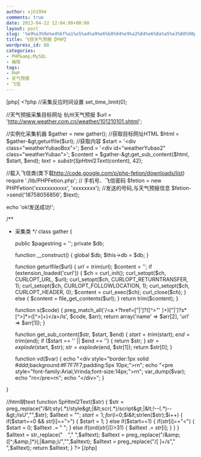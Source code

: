 ```yaml
---
author: xjh1994
comments: true
date: 2013-04-22 12:04:08+00:00
layout: post
slug: '%e9%a3%9e%e4%bf%a1%e5%a4%a9%e6%b0%94%e9%a2%84%e6%8a%a5%e3%80%90php%e3%80%91'
title: 飞信天气预报【PHP】
wordpress_id: 88
categories:
- PHP&amp;MySQL
- 编程
tags:
- PHP
- 天气预报
- 飞信
---
```


[php]
&lt;?php
//采集反应时间设置
set_time_limit(0);

//天气预报采集目标网址   杭州天气预报
$url     = 'http://www.weather.com.cn/weather/101210101.shtml';

//实例化采集机器
$gather  = new gather();
//获取目标网址HTML
$html    = $gather-&gt;geturlfile($url);
//获取内容
$start   = '&lt;div class="weatherYubaoBox"&gt;';
$end     = '&lt;div id="weatherYubao2" class="weatherYubao"&gt;';
$content = $gather-&gt;get_sub_content($html, $start, $end);
$text 	 = substr(SpHtml2Text($content), 42);

//载入飞信类(类下载<a title="飞信类" href="http://code.google.com/p/php-fetion/downloads/list" target="_blank">http://code.google.com/p/php-fetion/downloads/list</a>)
require './lib/PHPFetion.php';
// 手机号、飞信密码
$fetion = new PHPFetion('xxxxxxxxxxx', 'xxxxxxxx');
//发送的号码,与天气预报信息
$fetion-&gt;send('18758056856', $text);

echo 'ok!发送成功!';

/**
* 采集类
*/
class gather {

    public $pagestring = '';
    private $db;

    function __construct() {
        global $db;
        $this-&gt;db = $db;
    }

    function geturlfile($url) {
        $url = trim($url);
        $content = '';
        if (extension_loaded('curl')) {
            $ch = curl_init();
            curl_setopt($ch, CURLOPT_URL, $url);
            curl_setopt($ch, CURLOPT_RETURNTRANSFER, 1);
            curl_setopt($ch, CURLOPT_FOLLOWLOCATION, 1);
            curl_setopt($ch, CURLOPT_HEADER, 0);
            $content = curl_exec($ch);
            curl_close($ch);
        } else {
            $content = file_get_contents($url);
        }
        return trim($content);
    }

    function s($code) {
        preg_match_all('/&lt;a.+?href=["|']?([^&gt;"' ]+)["|']?s*[^&gt;]*&gt;([^&gt;]+)&lt;/a&gt;/is', $code, $arr);
        return array('name' =&gt; $arr[2], 'url' =&gt; $arr[1]);
    }

    function get_sub_content($str, $start, $end) {
        $start = trim($start);
        $end = trim($end);
        if ($start == '' || $end == '') {
            return $str;
        }
        $str = explode($start, $str);
        $str = explode($end, $str[1]);
        return $str[0];
    }

    function vd($var) {
        echo "&lt;div style="border:1px solid #ddd;background:#F7F7F7;padding:5px 10px;"&gt;rn";
        echo "&lt;pre style="font-family:Arial,Vrinda;font-size:14px;"&gt;rn";
        var_dump($var);
        echo "rn&lt;/pre&gt;rn";
        echo "&lt;/div&gt;";
    }

}

//html转text
function SpHtml2Text($str)
{
	 $str = preg_replace("/&lt;sty(.*)/style&gt;|&lt;scr(.*)/script&gt;|&lt;!--(.*)--&gt;/isU","",$str);
	 $alltext = "";
	 $start = 1;
	 for($i=0;$i&lt;strlen($str);$i++)
	 {
	  if($start==0 &amp;&amp; $str[$i]=="&gt;")
	  {
	   $start = 1;
	  }
	  else if($start==1)
	  {
	   if($str[$i]=="&lt;")
	   {
		$start = 0;
		$alltext .= " ";
	   }
	   else if(ord($str[$i])&gt;31)
	   {
		$alltext .= $str[$i];
	   }
	  }
	 }
	 $alltext = str_replace("　"," ",$alltext);
	 $alltext = preg_replace("/&amp;([^;&amp;]*)(;|&amp;)/","",$alltext);
	 $alltext = preg_replace("/[ ]+/s"," ",$alltext);
	 return $alltext;
}
?&gt;
[/php]
